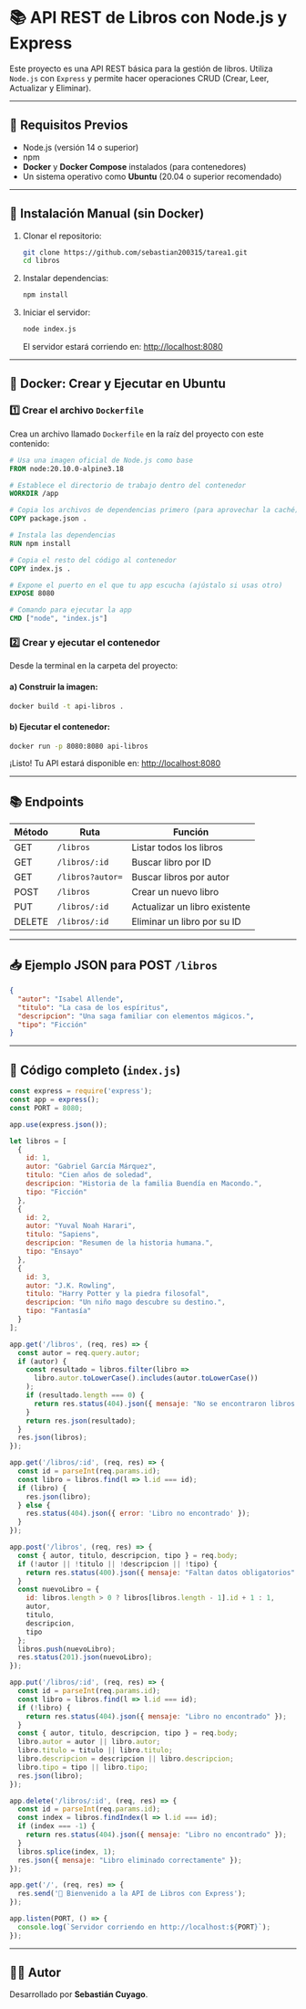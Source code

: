 # 📚 API REST de Libros con Node.js y Express

Este proyecto es una API REST básica para la gestión de libros. Utiliza `Node.js` con `Express` y permite hacer operaciones CRUD (Crear, Leer, Actualizar y Eliminar).

---

## 🧰 Requisitos Previos

- Node.js (versión 14 o superior)
- npm
- **Docker** y **Docker Compose** instalados (para contenedores)
- Un sistema operativo como **Ubuntu** (20.04 o superior recomendado)

---

## 🚀 Instalación Manual (sin Docker)

1. Clonar el repositorio:

   ```bash
   git clone https://github.com/sebastian200315/tarea1.git 
   cd libros
   ```

2. Instalar dependencias:

   ```bash
   npm install
   ```

3. Iniciar el servidor:

   ```bash
   node index.js
   ```

   El servidor estará corriendo en: [http://localhost:8080](http://localhost:8080)

---

## 🐳 Docker: Crear y Ejecutar en Ubuntu

### 1️⃣ Crear el archivo `Dockerfile`

Crea un archivo llamado `Dockerfile` en la raíz del proyecto con este contenido:

```Dockerfile
# Usa una imagen oficial de Node.js como base
FROM node:20.10.0-alpine3.18

# Establece el directorio de trabajo dentro del contenedor
WORKDIR /app

# Copia los archivos de dependencias primero (para aprovechar la caché)
COPY package.json .

# Instala las dependencias
RUN npm install

# Copia el resto del código al contenedor
COPY index.js .

# Expone el puerto en el que tu app escucha (ajústalo si usas otro)
EXPOSE 8080

# Comando para ejecutar la app
CMD ["node", "index.js"]
```

### 2️⃣ Crear y ejecutar el contenedor

Desde la terminal en la carpeta del proyecto:

#### a) Construir la imagen:

```bash
docker build -t api-libros .
```

#### b) Ejecutar el contenedor:

```bash
docker run -p 8080:8080 api-libros
```

¡Listo! Tu API estará disponible en: [http://localhost:8080](http://localhost:8080)

---

## 📚 Endpoints

| Método | Ruta              | Función                             |
|--------|-------------------|--------------------------------------|
| GET    | `/libros`         | Listar todos los libros             |
| GET    | `/libros/:id`     | Buscar libro por ID                 |
| GET    | `/libros?autor=`  | Buscar libros por autor             |
| POST   | `/libros`         | Crear un nuevo libro                |
| PUT    | `/libros/:id`     | Actualizar un libro existente       |
| DELETE | `/libros/:id`     | Eliminar un libro por su ID         |

---

## 📥 Ejemplo JSON para POST `/libros`

```json
{
  "autor": "Isabel Allende",
  "titulo": "La casa de los espíritus",
  "descripcion": "Una saga familiar con elementos mágicos.",
  "tipo": "Ficción"
}
```

---

## 📁 Código completo (`index.js`)

```javascript
const express = require('express');
const app = express();
const PORT = 8080;

app.use(express.json());

let libros = [
  {
    id: 1,
    autor: "Gabriel García Márquez",
    titulo: "Cien años de soledad",
    descripcion: "Historia de la familia Buendía en Macondo.",
    tipo: "Ficción"
  },
  {
    id: 2,
    autor: "Yuval Noah Harari",
    titulo: "Sapiens",
    descripcion: "Resumen de la historia humana.",
    tipo: "Ensayo"
  },
  {
    id: 3,
    autor: "J.K. Rowling",
    titulo: "Harry Potter y la piedra filosofal",
    descripcion: "Un niño mago descubre su destino.",
    tipo: "Fantasía"
  }
];

app.get('/libros', (req, res) => {
  const autor = req.query.autor;
  if (autor) {
    const resultado = libros.filter(libro =>
      libro.autor.toLowerCase().includes(autor.toLowerCase())
    );
    if (resultado.length === 0) {
      return res.status(404).json({ mensaje: "No se encontraron libros del autor especificado." });
    }
    return res.json(resultado);
  }
  res.json(libros);
});

app.get('/libros/:id', (req, res) => {
  const id = parseInt(req.params.id);
  const libro = libros.find(l => l.id === id);
  if (libro) {
    res.json(libro);
  } else {
    res.status(404).json({ error: 'Libro no encontrado' });
  }
});

app.post('/libros', (req, res) => {
  const { autor, titulo, descripcion, tipo } = req.body;
  if (!autor || !titulo || !descripcion || !tipo) {
    return res.status(400).json({ mensaje: "Faltan datos obligatorios" });
  }
  const nuevoLibro = {
    id: libros.length > 0 ? libros[libros.length - 1].id + 1 : 1,
    autor,
    titulo,
    descripcion,
    tipo
  };
  libros.push(nuevoLibro);
  res.status(201).json(nuevoLibro);
});

app.put('/libros/:id', (req, res) => {
  const id = parseInt(req.params.id);
  const libro = libros.find(l => l.id === id);
  if (!libro) {
    return res.status(404).json({ mensaje: "Libro no encontrado" });
  }
  const { autor, titulo, descripcion, tipo } = req.body;
  libro.autor = autor || libro.autor;
  libro.titulo = titulo || libro.titulo;
  libro.descripcion = descripcion || libro.descripcion;
  libro.tipo = tipo || libro.tipo;
  res.json(libro);
});

app.delete('/libros/:id', (req, res) => {
  const id = parseInt(req.params.id);
  const index = libros.findIndex(l => l.id === id);
  if (index === -1) {
    return res.status(404).json({ mensaje: "Libro no encontrado" });
  }
  libros.splice(index, 1);
  res.json({ mensaje: "Libro eliminado correctamente" });
});

app.get('/', (req, res) => {
  res.send('📘 Bienvenido a la API de Libros con Express');
});

app.listen(PORT, () => {
  console.log(`Servidor corriendo en http://localhost:${PORT}`);
});
```

---

## 👨‍💻 Autor

Desarrollado por **Sebastián Cuyago**.